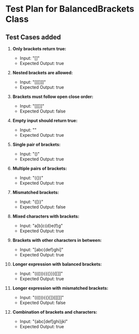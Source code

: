# Test Plan for BalancedBrackets Class

## Test Cases added

1. **Only brackets return true:**
   - Input: "[]"
   - Expected Output: true

2. **Nested brackets are allowed:**
   - Input: "[[[]]]"
   - Expected Output: true

3. **Brackets must follow open close order:**
   - Input: "[[[]]"
   - Expected Output: false

4. **Empty input should return true:**
   - Input: ""
   - Expected Output: true

5. **Single pair of brackets:**
   - Input: "()"
   - Expected Output: true

6. **Multiple pairs of brackets:**
   - Input: "({})"
   - Expected Output: true

7. **Mismatched brackets:**
   - Input: "{[)}"
   - Expected Output: false

8. **Mixed characters with brackets:**
   - Input: "a[b]c{d}e(f)g"
   - Expected Output: true

9. **Brackets with other characters in between:**
   - Input: "[abc{def}ghi]"
   - Expected Output: true

10. **Longer expression with balanced brackets:**
    - Input: "((())){{{}}}[[]]"
    - Expected Output: true

11. **Longer expression with mismatched brackets:**
    - Input: "((())){{}[]}[[[]]"
    - Expected Output: false

12. **Combination of brackets and characters:**
    - Input: "{abc[def]ghi}jkl"
    - Expected Output: true

